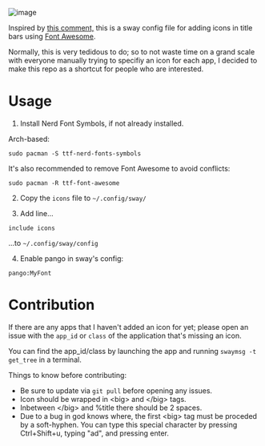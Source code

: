 ![image](https://github.com/iguanajuice/sway-font-awesome/assets/125163000/5be1e6b9-6282-4222-ae7f-cbda96e8f152)

Inspired by [this comment,](https://github.com/swaywm/sway/issues/4882#issuecomment-611464474) this is a sway config file for adding icons in title bars using [Font Awesome](https://fontawesome.com/search?o=r&m=free).

Normally, this is very tedidous to do; so to not waste time on a grand scale with everyone manually trying to specifiy an icon for each app, I decided to make this repo as a shortcut for people who are interested.

# Usage

1. Install Nerd Font Symbols, if not already installed.

Arch-based:
```
sudo pacman -S ttf-nerd-fonts-symbols
```
It's also recommended to remove Font Awesome to avoid conflicts:
```
sudo pacman -R ttf-font-awesome
```

2. Copy the `icons` file to `~/.config/sway/`

3. Add line...
```
include icons
```
...to `~/.config/sway/config`

4. Enable pango in sway's config:
```
pango:MyFont
```

# Contribution

If there are any apps that I haven't added an icon for yet; please open an issue with the `app_id` or `class` of the application that's missing an icon.

You can find the app_id/class by launching the app and running `swaymsg -t get_tree` in a terminal.

Things to know before contributing:
* Be sure to update via `git pull` before opening any issues.
* Icon should be wrapped in \<big> and \</big> tags.
* Inbetween \</big> and %title there should be 2 spaces.
* Due to a bug in god knows where, the first \<big> tag must be proceded by a soft-hyphen. You can type this special character by pressing Ctrl+Shift+u, typing "ad", and pressing enter.
